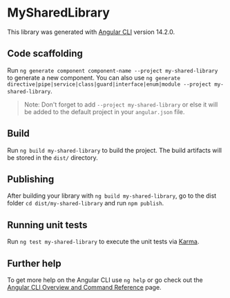 # MySharedLibrary

This library was generated with [Angular CLI](https://github.com/angular/angular-cli) version 14.2.0.

## Code scaffolding

Run `ng generate component component-name --project my-shared-library` to generate a new component. You can also use `ng generate directive|pipe|service|class|guard|interface|enum|module --project my-shared-library`.
> Note: Don't forget to add `--project my-shared-library` or else it will be added to the default project in your `angular.json` file. 

## Build

Run `ng build my-shared-library` to build the project. The build artifacts will be stored in the `dist/` directory.

## Publishing

After building your library with `ng build my-shared-library`, go to the dist folder `cd dist/my-shared-library` and run `npm publish`.

## Running unit tests

Run `ng test my-shared-library` to execute the unit tests via [Karma](https://karma-runner.github.io).

## Further help

To get more help on the Angular CLI use `ng help` or go check out the [Angular CLI Overview and Command Reference](https://angular.io/cli) page.
